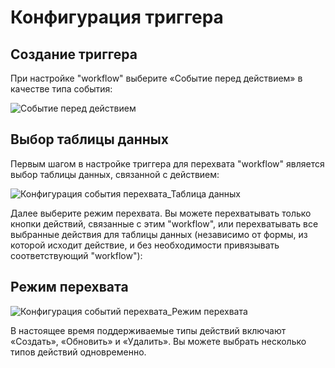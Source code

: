 # Конфигурация триггера

## Создание триггера

При настройке "workflow" выберите «Событие перед действием» в качестве типа события:

![Событие перед действием](https://static-docs.nocobase.com/2add03f2bdb0a836baae5fe9864fc4b6.png)

## Выбор таблицы данных

Первым шагом в настройке триггера для перехвата "workflow" является выбор таблицы данных, связанной с действием:

![Конфигурация события перехвата_Таблица данных](https://static-docs.nocobase.com/8f7122caca8159d334cf776f838d53d6.png)

Далее выберите режим перехвата. Вы можете перехватывать только кнопки действий, связанные с этим "workflow", или перехватывать все выбранные действия для таблицы данных (независимо от формы, из которой исходит действие, и без необходимости привязывать соответствующий "workflow"):

## Режим перехвата

![Конфигурация событий перехвата_Режим перехвата](https://static-docs.nocobase.com/145a7f7c3ba440bb6ca93a5ee84f16e2.png)

В настоящее время поддерживаемые типы действий включают «Создать», «Обновить» и «Удалить». Вы можете выбрать несколько типов действий одновременно.
